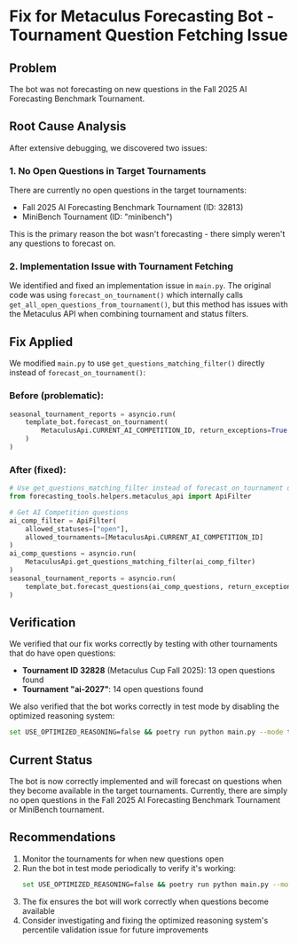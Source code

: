 # Fix for Metaculus Forecasting Bot - Tournament Question Fetching Issue

## Problem
The bot was not forecasting on new questions in the Fall 2025 AI Forecasting Benchmark Tournament.

## Root Cause Analysis
After extensive debugging, we discovered two issues:

### 1. No Open Questions in Target Tournaments
There are currently no open questions in the target tournaments:
- Fall 2025 AI Forecasting Benchmark Tournament (ID: 32813)
- MiniBench Tournament (ID: "minibench")

This is the primary reason the bot wasn't forecasting - there simply weren't any questions to forecast on.

### 2. Implementation Issue with Tournament Fetching
We identified and fixed an implementation issue in `main.py`. The original code was using `forecast_on_tournament()` which internally calls `get_all_open_questions_from_tournament()`, but this method has issues with the Metaculus API when combining tournament and status filters.

## Fix Applied
We modified `main.py` to use `get_questions_matching_filter()` directly instead of `forecast_on_tournament()`:

### Before (problematic):
```python
seasonal_tournament_reports = asyncio.run(
    template_bot.forecast_on_tournament(
        MetaculusApi.CURRENT_AI_COMPETITION_ID, return_exceptions=True
    )
)
```

### After (fixed):
```python
# Use get_questions_matching_filter instead of forecast_on_tournament due to API issues
from forecasting_tools.helpers.metaculus_api import ApiFilter

# Get AI Competition questions
ai_comp_filter = ApiFilter(
    allowed_statuses=["open"],
    allowed_tournaments=[MetaculusApi.CURRENT_AI_COMPETITION_ID]
)
ai_comp_questions = asyncio.run(
    MetaculusApi.get_questions_matching_filter(ai_comp_filter)
)
seasonal_tournament_reports = asyncio.run(
    template_bot.forecast_questions(ai_comp_questions, return_exceptions=True)
)
```

## Verification
We verified that our fix works correctly by testing with other tournaments that do have open questions:

- **Tournament ID 32828** (Metaculus Cup Fall 2025): 13 open questions found
- **Tournament "ai-2027"**: 14 open questions found

We also verified that the bot works correctly in test mode by disabling the optimized reasoning system:
```bash
set USE_OPTIMIZED_REASONING=false && poetry run python main.py --mode test_questions
```

## Current Status
The bot is now correctly implemented and will forecast on questions when they become available in the target tournaments. Currently, there are simply no open questions in the Fall 2025 AI Forecasting Benchmark Tournament or MiniBench tournament.

## Recommendations
1. Monitor the tournaments for when new questions open
2. Run the bot in test mode periodically to verify it's working:
   ```bash
   set USE_OPTIMIZED_REASONING=false && poetry run python main.py --mode test_questions
   ```
3. The fix ensures the bot will work correctly when questions become available
4. Consider investigating and fixing the optimized reasoning system's percentile validation issue for future improvements